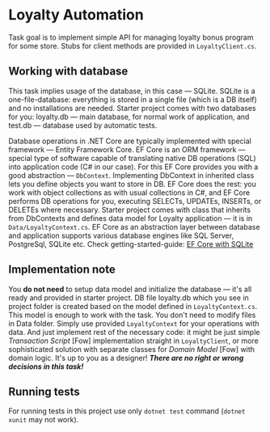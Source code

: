 # Loyalty Automation

Task goal is to implement simple API for managing loyalty bonus program for some store. Stubs for client methods are provided in `LoyaltyClient.cs`.

## Working with database
This task implies usage of the database, in this case &mdash; SQLite. SQLite is a one-file-database: everything is stored in a single file (which is a DB itself) and no installations are needed. Starter project comes with two databases for you: loyalty.db &mdash; main database, for normal work of application, and test.db &mdash; database used by automatic tests.

Database operations in .NET Core are typically implemented with special framework &mdash; Entity Framework Core. EF Core is an ORM framework &mdash; special type of software capable of translating native DB operations (SQL) into application code (C# in our case). For this EF Core provides you with a good abstraction &mdash; `DbContext`. Implementing DbContext in inherited class lets you define objects you want to store in DB. EF Core does the rest: you work with object collections as with usual collections in C#, and EF Core performs DB operations for you, executing SELECTs, UPDATEs, INSERTs, or DELETEs where necessary. Starter project comes with class that inherits from DbContexts and defines data model for Loyalty application &mdash; it is in `Data/LoyaltyContext.cs`. EF Core as an abstraction layer between database and application supports various database engines like SQL Server, PostgreSql, SQLite etc. Check getting-started-guide: [EF Core with SQLite](https://docs.microsoft.com/en-us/ef/core/get-started/netcore/new-db-sqlite)

## Implementation note
You **do not need** to setup data model and initialize the database &mdash; it's all ready and provided in starter project. DB file loyalty.db which you see in project folder is created based on the model defined in `LoyaltyContext.cs`. This model is enough to work with the task. You don't need to modify files in Data folder. Simply use provided `LoyaltyContext` for your operations with data. And just implement rest of the necessary code: it might be just simple _Transaction Script_ [Fow] implementation straight in `LoyaltyClient`, or more sophisticated solution with separate classes for _Domain Model_ [Fow] with domain logic. It's up to you as a designer! **_There are no right or wrong decisions in this task!_**

## Running tests
For running tests in this project use only `dotnet test` command (`dotnet xunit` may not work).
